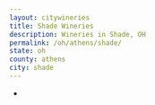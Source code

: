 ```yaml
---
layout: citywineries
title: Shade Wineries
description: Wineries in Shade, OH
permalink: /oh/athens/shade/
state: oh
county: athens
city: shade
---
```

-
